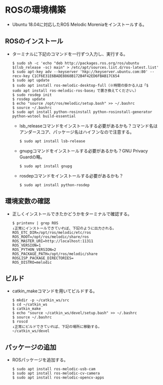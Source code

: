 # ROSの環境構築
- Ubuntu 18.04に対応したROS Melodic Moreniaをインストールする。  

## ROSのインストール
- ターミナルに下記のコマンドを一行ずつ入力し、実行する。
  ```
  $ sudo sh -c 'echo "deb http://packages.ros.org/ros/ubuntu $(lsb_release -sc) main" > /etc/apt/sources.list.d/ros-latest.list'
  $ sudo apt-key adv --keyserver 'hkp://keyserver.ubuntu.com:80' --recv-key C1CF6E31E6BADE8868B172B4F42ED6FBAB17C654
  $ sudo apt update
  $ sudo apt install ros-melodic-desktop-full（※時間の掛かる人は「$ sudo apt install ros-melodic-ros-base」で置き換えてください。）
  $ sudo rosdep init
  $ rosdep update
  $ echo "source /opt/ros/melodic/setup.bash" >> ~/.bashrc
  $ source ~/.bashrc
  $ sudo apt install python-rosinstall python-rosinstall-generator python-wstool build-essential
  ```
  - lsb_releaseコマンドをインストールする必要があるかも？コマンド名はアンダースコア、パッケージ名はハイフンなので注意する。
    ```
    $ sudo apt install lsb-release
    ```
  - gnupgコマンドをインストールする必要があるかも？GNU Privacy Guardの略。
    ```
    $ sudo apt install gnupg
    ```
  - rosdepコマンドをインストールする必要があるかも？
    ```
    $ sudo apt install python-rosdep
    ```

## 環境変数の確認
- 正しくインストールできたかどうかをターミナルで確認する。  
  ```
  $ printenv | grep ROS
  ↓正常にインストールできていれば、下記のように出力される。
  ROS_ETC_DIR=/opt/ros/melodic/etc/ros
  ROS_ROOT=/opt/ros/melodic/share/ros
  ROS_MASTER_URI=http://localhost:11311
  ROS_VERSION=1
  ROS_PYTHON_VERSION=2
  ROS_PACKAGE_PATH=/opt/ros/melodic/share
  ROSLISP_PACKAGE_DIRECTORIES=
  ROS_DISTRO=melodic
  ```

## ビルド
- catkin_makeコマンドを用いてビルドする。
  ```
  $ mkdir -p ~/catkin_ws/src
  $ cd ~/catkin_ws
  $ catkin_make
  $ echo "source ~/catkin_ws/devel/setup.bash" >> ~/.bashrc
  $ source ~/.bashrc
  $ roscd
  ↓正常にビルドできていれば、下記の場所に移動する。
  ~/catkin_ws/devel
  ```

## パッケージの追加
- ROSパッケージを追加する。
  ```
  $ sudo apt install ros-melodic-usb-cam
  $ sudo apt install ros-melodic-cv-camera
  $ sudo apt install ros-melodic-opencv-apps
  ```
